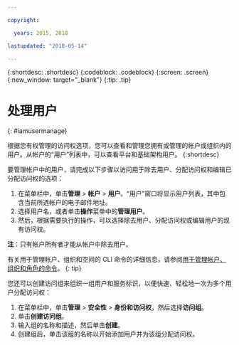 ```yaml
---

copyright:

  years: 2015, 2018

lastupdated: "2018-05-14"

---
```


{:shortdesc: .shortdesc}
{:codeblock: .codeblock}
{:screen: .screen}
{:new_window: target="_blank"}
{:tip: .tip}

# 处理用户
{: #iamusermanage}

根据您有权管理的访问权选项，您可以查看和管理您拥有或管理的帐户或组织内的用户。从帐户的“用户”列表中，可以查看平台和基础架构用户。
{:shortdesc}

要管理帐户中的用户，请完成以下步骤以访问用于除去用户、分配访问权和编辑已分配访问权的选项：

1. 在菜单栏中，单击**管理** &gt; **帐户** &gt; **用户**。“用户”窗口将显示用户列表，其中包含当前所选帐户的电子邮件地址。
2. 选择用户名，或者单击**操作**菜单中的**管理用户**。
3. 然后，根据需要执行的操作，可以选择除去用户、分配访问权或编辑用户的现有访问权。

**注**：只有帐户所有者才能从帐户中除去用户。

有关用于管理帐户、组织和空间的 CLI 命令的详细信息，请参阅[用于管理帐户、组织和角色的命令](/docs/cli/reference/bluemix_cli/bx_cli.html#bx_commands_acctorg)。
{: tip}

您还可以创建访问组来组织一组用户和服务标识，以便快速、轻松地一次为多个用户分配访问权：

1. 在菜单栏中，单击**管理** &gt; **安全性** &gt; **身份和访问权**，然后选择**访问组**。
2. 单击**创建访问组**。
3. 输入组的名称和描述，然后单击**创建**。
4. 创建组后，单击该组的名称以开始添加用户并为该组分配访问权。
